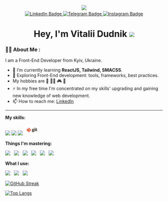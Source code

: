 <div id="header" align="center">
  <img src="https://media.giphy.com/media/M9gbBd9nbDrOTu1Mqx/giphy.gif" width="100"/>
</div>

<div id="badges" align="center">
  <a href="https://www.linkedin.com/in/vitalii-dudnik-baa01b280/">
    <img src="https://img.shields.io/badge/LinkedIn-blue?style=for-the-badge&logo=linkedin&logoColor=white" alt="LinkedIn Badge"/>
  </a>
  <a href="https://t.me/dudnik_vtl">
    <img src="https://img.shields.io/badge/Telegram-black?style=for-the-badge&logo=telegram&logoColor=white" alt="Telegram Badge"/>
  </a>
  <a href="https://www.instagram.com/dudnik_vtl/">
    <img src="https://img.shields.io/badge/Instagram-pink?style=for-the-badge&logo=instagram&logoColor=white" alt="Instagram Badge"/>
  </a>
</div>

<h1 align="center">
  Hey, I'm Vitalii Dudnik
  <img src="https://media.giphy.com/media/hvRJCLFzcasrR4ia7z/giphy.gif" width="30px"/>
</h1>

### :man_technologist: About Me :

I am a Front-End Developer from Kyiv, Ukraine.

- 🔭 I’m currently learning <b>ReactJS, Tailwind, SMACSS</b>.
- 🌱 Exploring Front-End development: tools, frameworks, best practices.
- My hobbies are 🕺 👨‍💻 🎮 🏓 
- ⚡ In my free time I'm concentrated on my skills' upgrading and gaining new knowledge of web development.
- 📫 How to reach me: <a href="https://www.linkedin.com/in/vitalii-dudnik-baa01b280/">
   LinkedIn
  </a>
---

<b>My skills:</b>

<img src="https://github.com/KinduD21/KinduD21/assets/112539187/427c091c-15f5-451d-a2ee-acb6c490e2ea" width="40px"> <img src="https://github.com/KinduD21/KinduD21/assets/112539187/9231e60b-3801-4a4b-b6cd-f37004c1b00f" width="40px"> <img src="https://github.com/KinduD21/KinduD21/assets/112539187/1c486965-a088-4145-b069-71c67fc6600c" width="35px"> &nbsp; <img src="https://raw.githubusercontent.com/devicons/devicon/1119b9f84c0290e0f0b38982099a2bd027a48bf1/icons/git/git-original-wordmark.svg" width="35px">

<b>Things I'm mastering:</b>

<img src="https://cdn-icons-png.flaticon.com/128/5968/5968358.png" width="35px"> &nbsp; <img src="https://upload.wikimedia.org/wikipedia/commons/thumb/b/b2/Bootstrap_logo.svg/2560px-Bootstrap_logo.svg.png" width="40px"> &nbsp; <img src="https://upload.wikimedia.org/wikipedia/commons/a/a7/React-icon.svg" width="40px"> &nbsp; <img src="https://upload.wikimedia.org/wikipedia/commons/9/93/Wordpress_Blue_logo.png" width="35px"> &nbsp; <img src="https://www.docker.com/wp-content/uploads/2022/03/vertical-logo-monochromatic.png" width="35px"> &nbsp; <img src="https://upload.wikimedia.org/wikipedia/commons/thumb/d/d5/Tailwind_CSS_Logo.svg/2048px-Tailwind_CSS_Logo.svg.png" width="35px">

<b>What I use:</b>

<img src="https://upload.wikimedia.org/wikipedia/commons/thumb/9/9a/Visual_Studio_Code_1.35_icon.svg/2048px-Visual_Studio_Code_1.35_icon.svg.png" width="35px"> &nbsp; <img src="https://cdn-icons-png.flaticon.com/128/5968/5968866.png" width="40px"> &nbsp; <img src="https://cdn-icons-png.flaticon.com/128/5968/5968853.png" width="40px">

[![GitHub Streak](http://github-readme-streak-stats.herokuapp.com?user=KinduD21&theme=dark)](https://git.io/streak-stats) 

[![Top Langs](https://github-readme-stats.vercel.app/api/top-langs/?username=KinduD21&show_icons=true&theme=dark)](https://github.com/anuraghazra/github-readme-stats)
